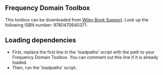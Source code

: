 ## Frequency Domain Toolbox
This toolbox can be downloaded from [Wiley Book Support](https://wiley.mpstechnologies.com/wiley/BOBContent/searchLPBobContent.do). Look up the following ISBN number: 9780470640371.

## Loading dependencies
- First, replace the first line in the 'loadpaths' script with the path to your Frequency Domain Toolbox. You can comment out this line if it is already loaded.
- Then, run the 'loadpaths' script.
